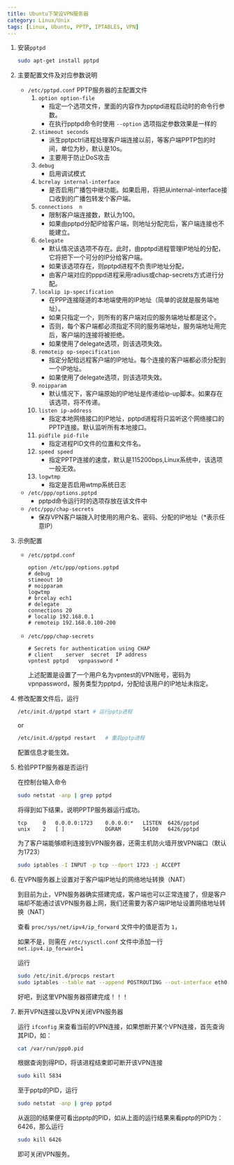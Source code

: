 ```yaml
---
title: Ubuntu下架设VPN服务器
category: Linux/Unix
tags: [Linux, Ubuntu, PPTP, IPTABLES, VPN]
---
```


1. 安装`pptpd`

    ```bash
    sudo apt-get install pptpd
    ```


2. 主要配置文件及对应参数说明
    + `/etc/pptpd.conf`
        PPTP服务器的主配置文件
        1. `option option-file`
            - 指定一个选项文件，里面的内容作为pptpd进程启动时的命令行参数。
            - 在执行pptpd命令时使用 `--option` 选项指定参数效果是一样的
        2. `stimeout seconds`
            - 派生pptpctrl进程处理客户端连接以前，等客户端PPTP包的时间，单位为秒，默认是10s。
            - 主要用于防止DoS攻击
        3. `debug`
            - 启用调试模式
        3. `bcrelay internal-interface`
            - 是否启用广播包中继功能。如果启用，将把从internal-interface接口收到的广播包转发个客户端。
        4. `connections  n`
            - 限制客户端连接数，默认为100。
            - 如果由pptpd分配IP给客户端，则地址分配完后，客户端连接也不能建立。
        5. `delegate`
            - 默认情况该选项不存在。此时，由pptpd进程管理IP地址的分配，它将把下一个可分的IP分给客户端。
            - 如果该选项存在，则pptpd进程不负责IP地址分配，
            - 由客户端对应的pppd进程采用radius或chap-secrets方式进行分配。
        6. `localip ip-specification`
            - 在PPP连接隧道的本地端使用的IP地址（简单的说就是服务端地址）。
            - 如果只指定一个，则所有的客户端对应的服务端地址都是这个。
            - 否则，每个客户端都必须指定不同的服务端地址，服务端地址用完后，客户端的连接将被拒绝。
            - 如果使用了delegate选项，则该选项失效。
        7. `remoteip op-sepecification`
            - 指定分配给远程客户端的IP地址。每个连接的客户端都必须分配到一个IP地址。
            - 如果使用了delegate选项，则该选项失效。
        8. `noipparam`
            - 默认情况下，客户端原始的IP地址是传递给ip-up脚本。如果存在该选项，将不传递。
        9. `listen ip-address`
            - 指定本地网络接口的IP地址，pptpd进程将只监听这个网络接口的PPTP连接。默认监听所有本地接口。
        10. `pidfile pid-file`
            - 指定进程PID文件的位置和文件名。
        11. `speed speed`
            - 指定PPTP连接的速度，默认是115200bps,Linux系统中，该选项一般无效。
        12. `logwtmp`
            - 指定是否启用wtmp系统日志
    + `/etc/ppp/options.pptpd`
        - pptpd命令运行时的选项存放在该文件中
    + `/etc/ppp/chap-secrets`
        - 保存VPN客户端拨入时使用的用户名、密码、分配的IP地址（*表示任意IP）

3. 示例配置
    + `/etc/pptpd.conf`

        ```
        option /etc/ppp/options.pptpd
        # debug
        stimeout 10
        # noipparam
        logwtmp
        # brcelay ech1
        # delegate
        connections 20
        # localip 192.168.0.1
        # remoteip 192.168.0.100-200
        ```
    + `/etc/ppp/chap-secrets`

        ```
        # Secrets for authentication using CHAP
        # client    server  secret  IP address
        vpntest pptpd   vpnpassword *
        ```
        上述配置是设置了一个用户名为vpntest的VPN账号，密码为vpnpassword，服务类型为pptpd，分配给该用户的IP地址未指定。

4. 修改配置文件后，运行

    ```bash
    /etc/init.d/pptpd start # 运行pptp进程
    ```
    
    or

    ```bash
    /etc/init.d/pptpd restart   # 重启pptp进程
    ```

    配置信息才能生效。

5. 检验PPTP服务器是否运行

    在控制台输入命令

    ```bash
    sudo netstat -anp | grep pptpd
    ```

    将得到如下结果，说明PPTP服务器运行成功。

    ```
    tcp     0   0.0.0.0:1723    0.0.0.0:*   LISTEN  6426/pptpd
    unix    2   [ ]             DGRAM       54100   6426/pptpd
    ```

    为了客户端能够顺利连接到VPN服务器，还需主机防火墙开放VPN端口（默认为1723）

    ```bash
    sudo iptables -I INPUT -p tcp --dport 1723 -j ACCEPT
    ```

6. 在VPN服务器上设置对于客户端IP地址的网络地址转换（NAT）

    到目前为止，VPN服务器确实搭建完成，客户端也可以正常连接了，但是客户端却不能通过该VPN服务器上网，我们还需要为客户端IP地址设置网络地址转换（NAT）

    查看 `proc/sys/net/ipv4/ip_forward` 文件中的值是否为 `1`，

    如果不是，则需在 `/etc/sysctl.conf` 文件中添加一行 `net.ipv4.ip_forward=1` 

    运行

    ```bash
    sudo /etc/init.d/procps restart
    sudo iptables --table nat --append POSTROUTING --out-interface eth0 --jump MASQUERADE
    ```

    好吧，到这里VPN服务器搭建完成！！！

7. 断开VPN连接以及VPN关闭VPN服务器

    运行 `ifconfig` 来查看当前的VPN连接，如果想断开某个VPN连接，首先查询其PID，如：

    ```bash
    cat /var/run/ppp0.pid
    ```

    根据查询到得PID，将该进程结束即可断开该VPN连接

    ```bash
    sudo kill 5834
    ```

    至于pptp的PID，运行

    ```bash
    sudo netstat -anp | grep pptpd
    ```

    从返回的结果便可看出pptp的PID，如从上面的运行结果来看pptp的PID为：6426，那么运行

    ```bash
    sudo kill 6426
    ```

    即可关闭VPN服务。
